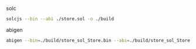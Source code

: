 solc
```bash
solcjs --bin --abi ./store.sol -o ./build
```

abigen
```bash
abigen --bin=./build/store_sol_Store.bin --abi=./build/store_sol_Store.abi --pkg=store --out=store.go
```